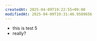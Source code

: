 ```yaml
---
createdAt: 2025-04-09T19:22:55+09:00
modifiedAt: 2025-04-09T19:31:46.9589656
---
```

- this is test 5
- really?
